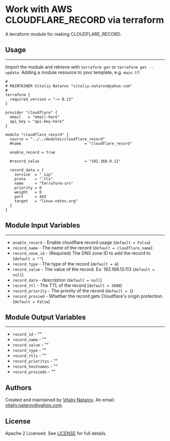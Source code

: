 # Work with AWS CLOUDFLARE_RECORD via terraform

A terraform module for making CLOUDFLARE_RECORD.


## Usage
----------------------
Import the module and retrieve with ```terraform get``` or ```terraform get --update```. Adding a module resource to your template, e.g. `main.tf`:

```
#
# MAINTAINER Vitaliy Natarov "vitaliy.natarov@yahoo.com"
#
terraform {
  required_version = "~> 0.13"
}

provider "cloudflare" {
  email   = "email-here"
  api_key = "api-key-here"
}

module "cloudflare_record" {
  source = "../../modules/cloudflare_record"
  #name                            = "cloudflare_record"

  enable_record = true

  #record_value                    = "192.168.0.11"

  record_data = {
    service  = "_sip"
    proto    = "_tls"
    name     = "terraform-srv"
    priority = 0
    weight   = 0
    port     = 443
    target   = "linux-notes.org"
  }
}
```

## Module Input Variables
----------------------
- `enable_record` - Enable cloudflare record usage (`default = False`)
- `record_name` - The name of the record (`default = cloudflare_name`)
- `record_zone_id` - (Required) The DNS zone ID to add the record to (`default = ""`)
- `record_type` - The type of the record (`default = A`)
- `record_value` - The value of the record. Ex: 192.168.13.113 (`default = null`)
- `record_data` - description (`default = null`)
- `record_ttl` - The TTL of the record (`default = 3600`)
- `record_priority` - The priority of the record (`default = 1`)
- `record_proxied` - Whether the record gets Cloudflare's origin protection. (`default = False`)

## Module Output Variables
----------------------
- `record_id` - ""
- `record_name` - ""
- `record_value` - ""
- `record_type` - ""
- `record_ttls` - ""
- `record_prioritys` - ""
- `record_hostnames` - ""
- `record_proxieds` - ""


## Authors

Created and maintained by [Vitaliy Natarov](https://github.com/SebastianUA). An email: [vitaliy.natarov@yahoo.com](vitaliy.natarov@yahoo.com).

## License

Apache 2 Licensed. See [LICENSE](https://github.com/SebastianUA/terraform/blob/master/LICENSE) for full details.

